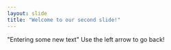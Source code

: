 ```yaml
---
layout: slide
title: "Welcome to our second slide!"
---
```

"Entering some new text"
Use the left arrow to go back!
